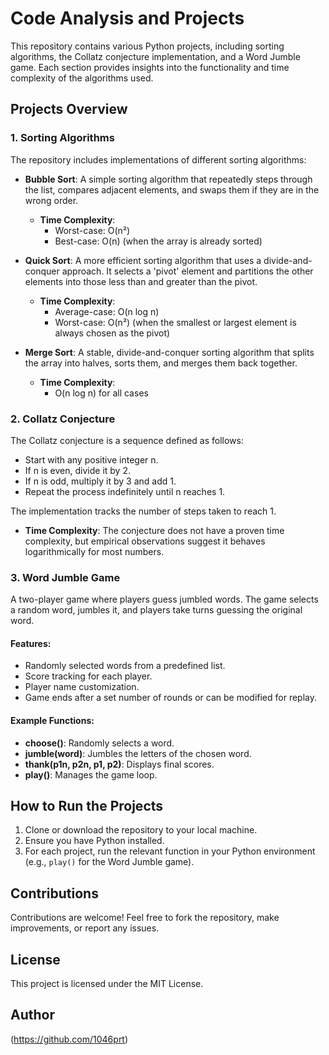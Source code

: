 # Code Analysis and Projects

This repository contains various Python projects, including sorting algorithms, the Collatz conjecture implementation, and a Word Jumble game. Each section provides insights into the functionality and time complexity of the algorithms used.

## Projects Overview

### 1. Sorting Algorithms
The repository includes implementations of different sorting algorithms:

- **Bubble Sort**: A simple sorting algorithm that repeatedly steps through the list, compares adjacent elements, and swaps them if they are in the wrong order. 
  - **Time Complexity**: 
    - Worst-case: O(n²)
    - Best-case: O(n) (when the array is already sorted)
  
- **Quick Sort**: A more efficient sorting algorithm that uses a divide-and-conquer approach. It selects a 'pivot' element and partitions the other elements into those less than and greater than the pivot.
  - **Time Complexity**: 
    - Average-case: O(n log n)
    - Worst-case: O(n²) (when the smallest or largest element is always chosen as the pivot)

- **Merge Sort**: A stable, divide-and-conquer sorting algorithm that splits the array into halves, sorts them, and merges them back together.
  - **Time Complexity**: 
    - O(n log n) for all cases

### 2. Collatz Conjecture
The Collatz conjecture is a sequence defined as follows: 
- Start with any positive integer n.
- If n is even, divide it by 2.
- If n is odd, multiply it by 3 and add 1.
- Repeat the process indefinitely until n reaches 1.

The implementation tracks the number of steps taken to reach 1.
- **Time Complexity**: The conjecture does not have a proven time complexity, but empirical observations suggest it behaves logarithmically for most numbers.

### 3. Word Jumble Game
A two-player game where players guess jumbled words. The game selects a random word, jumbles it, and players take turns guessing the original word.

#### Features:
- Randomly selected words from a predefined list.
- Score tracking for each player.
- Player name customization.
- Game ends after a set number of rounds or can be modified for replay.

#### Example Functions:
- **choose()**: Randomly selects a word.
- **jumble(word)**: Jumbles the letters of the chosen word.
- **thank(p1n, p2n, p1, p2)**: Displays final scores.
- **play()**: Manages the game loop.

## How to Run the Projects
1. Clone or download the repository to your local machine.
2. Ensure you have Python installed.
3. For each project, run the relevant function in your Python environment (e.g., `play()` for the Word Jumble game).

## Contributions
Contributions are welcome! Feel free to fork the repository, make improvements, or report any issues.

## License
This project is licensed under the MIT License.

## Author
(https://github.com/1046prt)
